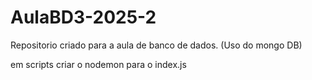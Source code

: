 # AulaBD3-2025-2
Repositorio criado para a aula de banco de dados. (Uso do mongo DB)


em scripts criar o nodemon para o index.js